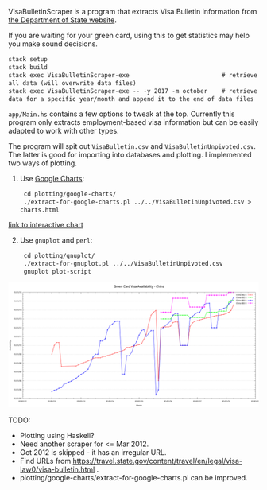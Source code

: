 VisaBulletinScraper is a program that extracts Visa Bulletin information from
[the Department of State website](https://travel.state.gov/content/visas/en/law-and-policy/bulletin.html).

If you are waiting for your green card, using this to get statistics may help
you make sound decisions.

    stack setup
    stack build
    stack exec VisaBulletinScraper-exe                          # retrieve all data (will overwrite data files)
    stack exec VisaBulletinScraper-exe -- -y 2017 -m october    # retrieve data for a specific year/month and append it to the end of data files

`app/Main.hs` contains a few options to tweak at the top.  Currently this
program only extracts employment-based visa information but can be easily
adapted to work with other types.

The program will spit out `VisaBulletin.csv` and `VisaBulletinUnpivoted.csv`.
The latter is good for importing into databases and plotting.  I implemented
two ways of plotting.

1. Use [Google Charts](https://developers.google.com/chart/):

        cd plotting/google-charts/
        ./extract-for-google-charts.pl ../../VisaBulletinUnpivoted.csv > charts.html

  [link to interactive chart](https://rawgit.com/harryxp/VisaBulletinScraper/master/plotting/google-charts/charts.html)

2. Use `gnuplot` and `perl`:

        cd plotting/gnuplot/
        ./extract-for-gnuplot.pl ../../VisaBulletinUnpivoted.csv
        gnuplot plot-script

  ![Green Card Visa Availability - China](plotting/gnuplot/VisaAvailabilityChina.png)

TODO:
- Plotting using Haskell?
- Need another scraper for <= Mar 2012.
- Oct 2012 is skipped - it has an irregular URL.
- Find URLs from https://travel.state.gov/content/travel/en/legal/visa-law0/visa-bulletin.html .
- plotting/google-charts/extract-for-google-charts.pl can be improved.
